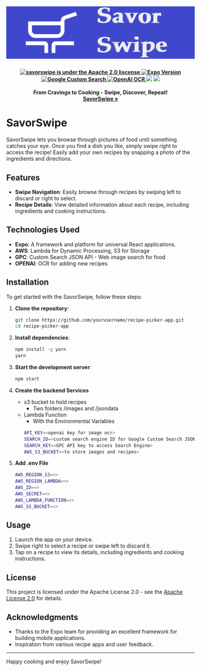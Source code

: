 <h1 align="center">
  <img width="800" src="banner.png" alt="savorswipe-app icon">
</h1>
<h4 align="center">
  <a href="https://www.apache.org/licenses/LICENSE-2.0.html">
    <img src="https://img.shields.io/badge/license-Apache2.0-blue" alt="savorswipe is under the Apache 2.0 liscense" />
  </a>
  <a href="https://github.com/circlemind-ai/fast-graphrag/blob/main/CONTRIBUTING.md">
    <img src="https://img.shields.io/badge/Expo-51+-Purple" alt="Expo Version" />
  </a>
  <a href="https://programmablesearchengine.google.com/about/">
    <img src="https://img.shields.io/badge/Google%20Custom%20Search-green" alt="Google Custom Search" />
  </a>
  <a href="https://platform.openai.com/docs/guides/text-to-speech">
    <img src="https://img.shields.io/badge/OpenAI-Orange" alt="OpenAI OCR" />
  </a>
  <img src="https://img.shields.io/youtube/views/8hmrio2A5Og">
  <img src="https://img.shields.io/badge/python->=3.12.1-Red">
</h4>
<p align="center">
  <p align="center"><b>From Cravings to Cooking - Swipe, Discover, Repeat!<br> <a href="https://savorswipe.fun/"> SavorSwipe » </a> </b> </p>
</p>



# SavorSwipe

SavorSwipe lets you browse through pictures of food until something catches your eye. Once you find a dish you like, simply swipe right to access the recipe! Easily add your own recipes by snapping a photo of the ingredients and directions. 

## Features

- **Swipe Navigation**: Easily browse through recipes by swiping left to discard or right to select.
- **Recipe Details**: View detailed information about each recipe, including ingredients and cooking instructions.

## Technologies Used

- **Expo**: A framework and platform for universal React applications.
- **AWS**: Lambda for Dynamic Processing, S3 for Storage
- **GPC**: Custom Search JSON API - Web image search for food 
- **OPENAI**: OCR for adding new recipes

## Installation

To get started with the SavorSwipe, follow these steps:

1. **Clone the repository**:
   ```bash
   git clone https://github.com/yourusername/recipe-picker-app.git
   cd recipe-picker-app
   ```

2. **Install dependencies**:
   ```bash
   npm install -g yarn
   yarn
   ```

3. **Start the development server**:
   ```bash
   npm start
   ```

4. **Create the backend Services**
   - s3 bucket to hold recipes
      - Two folders /images and /jsondata
   - Lambda Function
      - With the Environmental Variables
      ```bash
      API_KEY=<openai key for image ocr>
      SEARCH_ID=<custom search engine ID for Google Custom Search JSON API>
      SEARCH_KEY=<GPC API key to access Search Engine>
      AWS_S3_BUCKET=<to store images and recipes>
      ```

5. **Add .env File**
   ```bash
   AWS_REGION_S3=<>
   AWS_REGION_LAMBDA=<>
   AWS_ID=<>
   AWS_SECRET=<>
   AWS_LAMBDA_FUNCTION=<>
   AWS_S3_BUCKET=<>
   ```


## Usage

1. Launch the app on your device.
2. Swipe right to select a recipe or swipe left to discard it.
3. Tap on a recipe to view its details, including ingredients and cooking instructions.

## License
This project is licensed under the Apache License 2.0 - see the [Apache License 2.0](https://www.apache.org/licenses/LICENSE-2.0) for details.

## Acknowledgments

- Thanks to the Expo team for providing an excellent framework for building mobile applications.
- Inspiration from various recipe apps and user feedback.

---

Happy cooking and enjoy SavorSwipe!